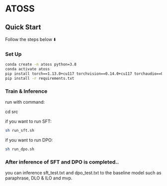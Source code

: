 # ATOSS

## Quick Start

Follow the steps below ⬇️

### Set Up

```sh
conda create -n atoss python=3.8
conda activate atoss
pip install torch==1.13.0+cu117 torchvision==0.14.0+cu117 torchaudio==0.13.0 --extra-index-url https://download.pytorch.org/whl/cu117
pip install -r requirements.txt
```

### Train & Inference

run with command:

cd src

if you want to run SFT:

```sh
sh run_sft.sh
```

if you want to run DPO:

```sh
sh run_dpo.sh
```

### After inference of SFT and DPO is completed..

you can inference sft_test.txt and dpo_test.txt to the baseline model such as paraphrase, DLO & ILO and mvp.
